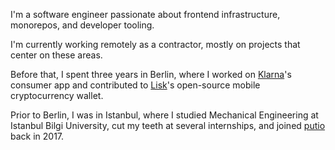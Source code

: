 I'm a software engineer passionate about frontend infrastructure, monorepos, and developer tooling.

I'm currently working remotely as a contractor, mostly on projects that center on these areas.

Before that, I spent three years in Berlin, where I worked on [Klarna](https://klarna.com)'s consumer app and contributed to [Lisk](https://lisk.com)'s open-source mobile cryptocurrency wallet.

Prior to Berlin, I was in Istanbul, where I studied Mechanical Engineering at Istanbul Bilgi University, cut my teeth at several internships, and joined [putio](https://put.io) back in 2017.
